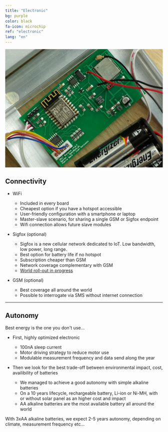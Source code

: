 ```yaml
---
title: "Electronic"
bg: purple
color: black
fa-icon: microchip
ref: "electronic"
lang: "en"
---
```


![IMGP9367.jpg](img/IMGP9367.jpg)

## Connectivity

- WiFi
  * Included in every board
  * Cheapest option if you have a hotspot accessible
  * User-friendly configuration with a smartphone or laptop
  * Master-slave scenario, for sharing a single GSM or Sigfox endpoint
  * Wifi connection allows future slave modules

- Sigfox (optional)
  * Sigfox is a new cellular network dedicated to IoT. Low bandwidth, low power, long range.
  * Best option for battery life if no hotspot
  * Subscription cheaper than GSM
  * Network coverage complementary with GSM
  * [World roll-out in progress](https://www.sigfox.com/en/coverage)

- GSM (optional)
  * Best coverage all around the world
  * Possible to interrogate via SMS without internet connection

-------------------------
  
## Autonomy

Best energy is the one you don't use...

- First, highly optimized electronic
  * 100nA sleep current
  * Motor driving strategy to reduce motor use
  * Modulable measurement frequency and data send along the year

- Then we look for the best trade-off between environmental impact, cost, availibility of batteries
  * We managed to achieve a good autonomy with simple alkaline batteries
  * On a 10 years lifecycle, rechargeable battery, Li-ion or Ni-MH, with or without solar panel as an higher cost and impact
  * AA alkaline batteries are the most available battery all around the world

With 3xAA alkaline batteries, we expect 2-5 years autonomy, depending on climate, measurement frequency etc...

